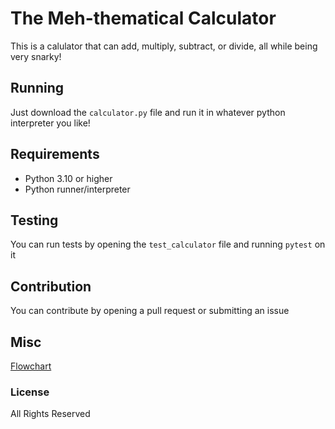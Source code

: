 # The Meh-thematical Calculator
This is a calulator that can add, multiply, subtract, or divide, all while being very snarky!

## Running
Just download the ```calculator.py``` file and run it in whatever python interpreter you like!

## Requirements
- Python 3.10 or higher
- Python runner/interpreter

## Testing
You can run tests by opening the ```test_calculator``` file and running ```pytest``` on it

## Contribution
You can contribute by opening a pull request or submitting an issue

## Misc
[Flowchart](https://lucid.app/lucidchart/16f58ed8-6f01-44b9-991c-3f5a99fabd3b/edit?viewport_loc=-4187%2C-3987%2C10394%2C5056%2C0_0&invitationId=inv_bb26af54-e324-449d-a276-27791ed82902) 

### License
All Rights Reserved
